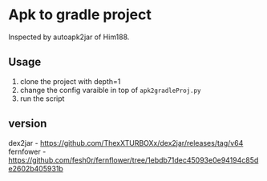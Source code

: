 # Apk to gradle project
Inspected by autoapk2jar of Him188.  

## Usage
1. clone the project with depth=1  
2. change the config varaible in top of `apk2gradleProj.py`  
3. run the script  

## version
dex2jar - https://github.com/ThexXTURBOXx/dex2jar/releases/tag/v64  
fernfower - https://github.com/fesh0r/fernflower/tree/1ebdb71dec45093e0e94194c85de2602b405931b  